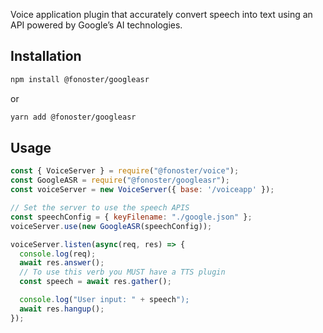 Voice application plugin that accurately convert speech into text using an API powered by Google’s AI technologies.

## Installation

```bash
npm install @fonoster/googleasr
```

or

```bash
yarn add @fonoster/googleasr
```

## Usage

```javascript
const { VoiceServer } = require("@fonoster/voice");
const GoogleASR = require("@fonoster/googleasr");
const voiceServer = new VoiceServer({ base: '/voiceapp' });

// Set the server to use the speech APIS
const speechConfig = { keyFilename: "./google.json" };
voiceServer.use(new GoogleASR(speechConfig));

voiceServer.listen(async(req, res) => {
  console.log(req);
  await res.answer();
  // To use this verb you MUST have a TTS plugin
  const speech = await res.gather();

  console.log("User input: " + speech");
  await res.hangup();
});
```
